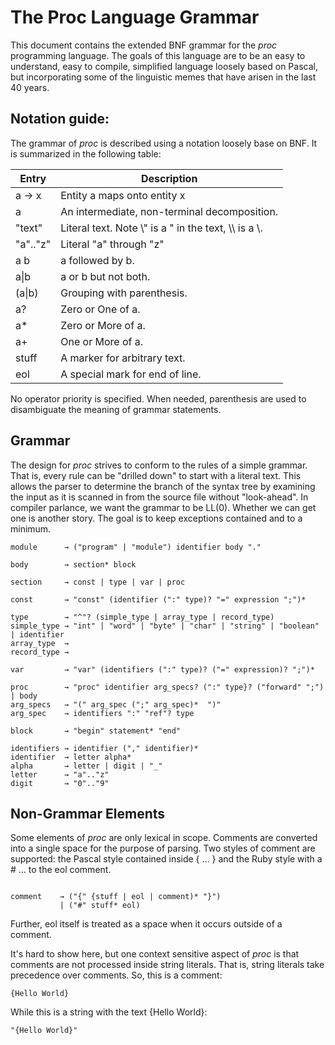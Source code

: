# The Proc Language Grammar

This document contains the extended BNF grammar for the _proc_ programming
language. The goals of this language are to be an easy to understand,
easy to compile, simplified language loosely based on Pascal, but
incorporating some of the linguistic memes that have arisen in the last
40 years.

## Notation guide:

The grammar of *proc* is described using a notation loosely base on BNF. It
is summarized in the following table:

Entry        | Description
-------------|--------------
a &rarr; x   | Entity a maps onto entity x
a            | An intermediate, non-terminal decomposition.
"text"       | Literal text. Note \\" is a " in the text, \\\\ is a \\.
"a".."z"     | Literal "a" through "z"
a b          | a followed by b.
a\|b         | a or b but not both.
(a\|b)       | Grouping with parenthesis.
a?           | Zero or One of a.
a\*          | Zero or More of a.
a\+          | One or More of a.
stuff        | A marker for arbitrary text.
eol          | A special mark for end of line.

No operator priority is specified. When needed, parenthesis are used to
disambiguate the meaning of grammar statements.

## Grammar

The design for _proc_ strives to conform to the rules of a simple grammar.
That is, every rule can be "drilled down" to start with a literal text.
This allows the parser to determine the branch of the syntax tree by
examining the input as it is scanned in from the source file without
"look-ahead". In compiler parlance, we want the grammar to be LL(0).
Whether we can get one is another story. The goal is to keep exceptions
contained and to a minimum.

<pre><code>module      &rarr; ("program" | "module") identifier body "."

body        &rarr; section* block

section     &rarr; const | type | var | proc

const       &rarr; "const" (identifier (":" type)? "=" expression ";")*

type        &rarr; "^"? (simple_type | array_type | record_type)
simple_type &rarr; "int" | "word" | "byte" | "char" | "string" | "boolean" | identifier
array_type  &rarr;
record_type &rarr;

var         &rarr; "var" (identifiers (":" type)? ("=" expression)? ";")*

proc        &rarr; "proc" identifier arg_specs? (":" type}? ("forward" ";") | body
arg_specs   &rarr; "(" arg_spec (";" arg_spec)*  ")"
arg_spec    &rarr; identifiers ":" "ref"? type

block       &rarr; "begin" statement* "end"

identifiers &rarr; identifier ("," identifier)*
identifier  &rarr; letter alpha*
alpha       &rarr; letter | digit | "_"
letter      &rarr; "a".."z"
digit       &rarr; "0".."9"
</code></pre>

## Non-Grammar Elements

Some elements of *proc* are only lexical in scope. Comments are converted into
a single space for the purpose of parsing. Two styles of comment are
supported: the Pascal style contained inside { ... } and the Ruby style
with a # ... to the eol comment.

<pre><code>
comment    &rarr; ("{" {stuff | eol | comment)* "}")
           | ("#" stuff* eol)
</code></pre>

Further, eol itself is treated as a space when it occurs outside of a comment.

It's hard to show here, but one context sensitive aspect of *proc* is that
comments are not processed inside string literals. That is, string literals
take precedence over comments. So, this is a comment:

```
{Hello World}
```

While this is a string with the text {Hello World}:

```
"{Hello World}"
```
